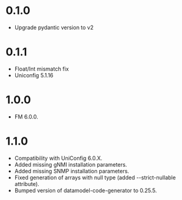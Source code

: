 # 0.1.0
- Upgrade pydantic version to v2

# 0.1.1
- Float/Int mismatch fix
- Uniconfig 5.1.16

# 1.0.0
- FM 6.0.0.

# 1.1.0
- Compatibility with UniConfig 6.0.X.
- Added missing gNMI installation parameters.
- Added missing SNMP installation parameters.
- Fixed generation of arrays with null type
  (added --strict-nullable attribute).
- Bumped version of datamodel-code-generator to 0.25.5.
